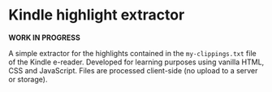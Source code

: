 # Kindle highlight extractor

**WORK IN PROGRESS**

A simple extractor for the highlights contained in the `my-clippings.txt` file of the Kindle e-reader. Developed for learning purposes using vanilla HTML, CSS and JavaScript. Files are processed client-side (no upload to a server or storage).
